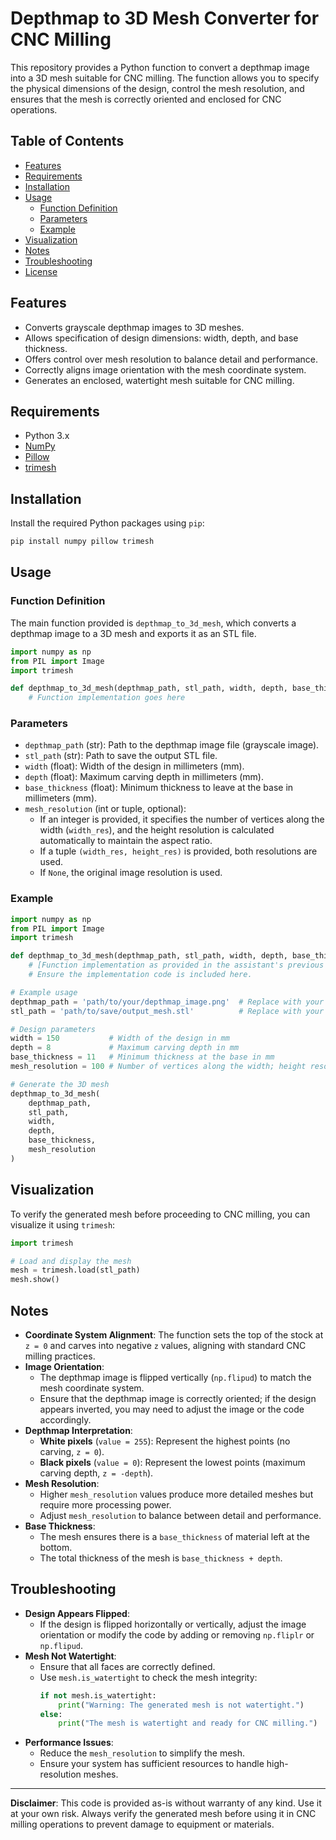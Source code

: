 # Depthmap to 3D Mesh Converter for CNC Milling

This repository provides a Python function to convert a depthmap image into a 3D mesh suitable for CNC milling. The function allows you to specify the physical dimensions of the design, control the mesh resolution, and ensures that the mesh is correctly oriented and enclosed for CNC operations.

## Table of Contents

- [Features](#features)
- [Requirements](#requirements)
- [Installation](#installation)
- [Usage](#usage)
  - [Function Definition](#function-definition)
  - [Parameters](#parameters)
  - [Example](#example)
- [Visualization](#visualization)
- [Notes](#notes)
- [Troubleshooting](#troubleshooting)
- [License](#license)

## Features

- Converts grayscale depthmap images to 3D meshes.
- Allows specification of design dimensions: width, depth, and base thickness.
- Offers control over mesh resolution to balance detail and performance.
- Correctly aligns image orientation with the mesh coordinate system.
- Generates an enclosed, watertight mesh suitable for CNC milling.

## Requirements

- Python 3.x
- [NumPy](https://numpy.org/)
- [Pillow](https://python-pillow.org/)
- [trimesh](https://trimsh.org/)

## Installation

Install the required Python packages using `pip`:

```bash
pip install numpy pillow trimesh
```

## Usage

### Function Definition

The main function provided is `depthmap_to_3d_mesh`, which converts a depthmap image to a 3D mesh and exports it as an STL file.

```python
import numpy as np
from PIL import Image
import trimesh

def depthmap_to_3d_mesh(depthmap_path, stl_path, width, depth, base_thickness, mesh_resolution=None):
    # Function implementation goes here
```

### Parameters

- `depthmap_path` (str): Path to the depthmap image file (grayscale image).
- `stl_path` (str): Path to save the output STL file.
- `width` (float): Width of the design in millimeters (mm).
- `depth` (float): Maximum carving depth in millimeters (mm).
- `base_thickness` (float): Minimum thickness to leave at the base in millimeters (mm).
- `mesh_resolution` (int or tuple, optional):
  - If an integer is provided, it specifies the number of vertices along the width (`width_res`), and the height resolution is calculated automatically to maintain the aspect ratio.
  - If a tuple `(width_res, height_res)` is provided, both resolutions are used.
  - If `None`, the original image resolution is used.

### Example

```python
import numpy as np
from PIL import Image
import trimesh

def depthmap_to_3d_mesh(depthmap_path, stl_path, width, depth, base_thickness, mesh_resolution=None):
    # [Function implementation as provided in the assistant's previous message]
    # Ensure the implementation code is included here.

# Example usage
depthmap_path = 'path/to/your/depthmap_image.png'  # Replace with your depthmap image path
stl_path = 'path/to/save/output_mesh.stl'          # Replace with your desired output path

# Design parameters
width = 150           # Width of the design in mm
depth = 8             # Maximum carving depth in mm
base_thickness = 11   # Minimum thickness at the base in mm
mesh_resolution = 100 # Number of vertices along the width; height resolution is calculated automatically

# Generate the 3D mesh
depthmap_to_3d_mesh(
    depthmap_path,
    stl_path,
    width,
    depth,
    base_thickness,
    mesh_resolution
)
```

## Visualization

To verify the generated mesh before proceeding to CNC milling, you can visualize it using `trimesh`:

```python
import trimesh

# Load and display the mesh
mesh = trimesh.load(stl_path)
mesh.show()
```

## Notes

- **Coordinate System Alignment**: The function sets the top of the stock at `z = 0` and carves into negative `z` values, aligning with standard CNC milling practices.
- **Image Orientation**:
  - The depthmap image is flipped vertically (`np.flipud`) to match the mesh coordinate system.
  - Ensure that the depthmap image is correctly oriented; if the design appears inverted, you may need to adjust the image or the code accordingly.
- **Depthmap Interpretation**:
  - **White pixels** (`value = 255`): Represent the highest points (no carving, `z = 0`).
  - **Black pixels** (`value = 0`): Represent the lowest points (maximum carving depth, `z = -depth`).
- **Mesh Resolution**:
  - Higher `mesh_resolution` values produce more detailed meshes but require more processing power.
  - Adjust `mesh_resolution` to balance between detail and performance.
- **Base Thickness**:
  - The mesh ensures there is a `base_thickness` of material left at the bottom.
  - The total thickness of the mesh is `base_thickness + depth`.

## Troubleshooting

- **Design Appears Flipped**:
  - If the design is flipped horizontally or vertically, adjust the image orientation or modify the code by adding or removing `np.fliplr` or `np.flipud`.
- **Mesh Not Watertight**:
  - Ensure that all faces are correctly defined.
  - Use `mesh.is_watertight` to check the mesh integrity:
    ```python
    if not mesh.is_watertight:
        print("Warning: The generated mesh is not watertight.")
    else:
        print("The mesh is watertight and ready for CNC milling.")
    ```
- **Performance Issues**:
  - Reduce the `mesh_resolution` to simplify the mesh.
  - Ensure your system has sufficient resources to handle high-resolution meshes.

---

**Disclaimer**: This code is provided as-is without warranty of any kind. Use it at your own risk. Always verify the generated mesh before using it in CNC milling operations to prevent damage to equipment or materials.